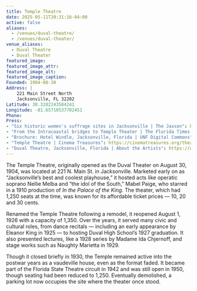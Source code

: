 ```yaml
---
title: Temple Theatre
date: 2025-05-11T20:31:16-04:00
active: false
aliases: 
  - /venues/duval-theatre/
  - /venues/duval-theater/
venue_aliases:
  - Duval Theatre
  - Duval Theater
featured_image: 
featured_image_attr: 
featured_image_alt: 
featured_image_caption: 
Founded: 1904-08-30
Address: |
    221 Main Street North
    Jacksonville, FL 32202
Latitude: 30.3282243584241
Longitude: -81.65710537702451
Phone: 	
Press:
- "Six historic women's suffrage sites in Jacksonville | The Jaxson": https://www.thejaxsonmag.com/article/six-historic-womens-suffrage-sites-in-jacksonville-page-2/
- "From the Intracoastal bridges to Temple Theater | The Florida Times-Union": https://www.jacksonville.com/story/news/reason/call-box/2018/10/06/call-box-from-intracoastal-bridges-to-temple-theater/9625664007/
- "Brochure: Hotel Windle, Jacksonville, Florida | UNF Digital Commons": https://digitalcommons.unf.edu/tourism/33/
- "Temple Theatre | Cinema Treasures": https://cinematreasures.org/theaters/31610
- "Duval Theatre, Jacksonville, Florida | About the Artists": https://www.abouttheartists.com/venues/17215-duval-theatre-jacksonville-fl
---
```

The Temple Theatre, originally opened as the Duval Theater on August 30, 1904, was located at 221 N. Main St. in Jacksonville. Marketed early on as “Jacksonville’s best and coolest playhouse,” it hosted acts like operatic soprano Nellie Melba and “the idol of the South,” Mabel Paige, who starred in a 1910 production of *In the Palace of the King*. The theater, which had 1,250 seats at the time, was known for its affordable ticket prices — 10, 20 and 30 cents.

Renamed the Temple Theatre following a remodel, it reopened August 1, 1926 with a capacity of 1,350. Over the years, it served many civic and cultural roles, from dance recitals — including an early appearance by Eleanor King in 1925 — to hosting Duval High School’s 1927 graduation. It also presented lectures, like a 1928 series by Madame Ida Chjernoff, and stage works such as Naughty Marietta in 1929.

Though it closed briefly in 1930, the Temple remained active into the postwar years as a vaudeville house, even as the format faded. It became part of the Florida State Theatre circuit in 1942 and was still open in 1950, though seating had been reduced to 1,250. Eventually demolished, a parking lot now occupies the site where the theater once stood.